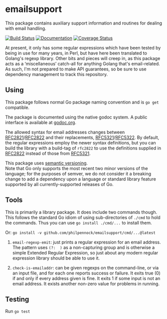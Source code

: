 emailsupport
============

This package contains auxiliary support information and routines for dealing
with email handling.

[![Build Status](https://api.travis-ci.org/philpennock/emailsupport.svg?branch=main)](https://travis-ci.org/philpennock/emailsupport)
[![Documentation](http://godoc.org/github.com/philpennock/emailsupport?status.svg)](http://godoc.org/github.com/philpennock/emailsupport)
[![Coverage Status](https://coveralls.io/repos/philpennock/emailsupport/badge.svg?branch=main)](https://coveralls.io/r/philpennock/emailsupport?branch=main)

At present, it only has some regular expressions which have been tested by
being in use for many years, in Perl, but have here been translated to
Golang's regexp library.  Other bits and pieces will creep in, as this package
acts as a ‘miscellaneous’ catch-all for anything Golang that's email-related.
As such, I'm not prepared to make API guarantees, so be sure to use dependency
management to track this repository.


Using
-----

This package follows normal Go package naming convention and is `go get`
compatible.

The package is documented using the native godoc system.
A public interface is available at
[godoc.org](http://godoc.org/github.com/philpennock/emailsupport).

The allowed syntax for email addresses changes between [RFC2821][]/[RFC2822][]
and their replacements, [RFC5321][]/[RFC5322][].
By default, the regular expressions employ the newer syntax definitions, but
you can build the library with a build-tag of `rfc2822` to use the definitions
supplied in [RFC2822][] instead of those from [RFC5321][].

This package uses [semantic versioning](https://semver.org/).  
Note that Go only supports the most recent two minor versions of the language;
for the purposes of semver, we do not consider it a breaking change to add a
dependency upon a language or standard library feature supported by all
currently-supported releases of Go.


Tools
-----

This is primarily a library package.
It does include two commands though.
This follows the standard Go idiom of using sub-directories of `./cmd` to hold the commands.
Thus you can use `go install ./cmd/...` to install them.

Or: `go install -v github.com/philpennock/emailsupport/cmd/...@latest`

 1. `email-regexp-emit`: just prints a regular expression for an email
    address.  The pattern uses `(?:  )` as a non-capturing group and is
    otherwise a simple Extended Regular Expression, so just about any modern
    regular expression library should be able to use it.

 2. `check-is-emailaddr`: can be given regexps on the command-line, or via an
    input file, and for each one reports success or failure.
    It exits true (0) if and only if every address given is fine.
    It exits 1 if some input is not an email address.
    It exists another non-zero value for problems in running.


Testing
-------

Run `go test`

[build-tag]: http://golang.org/pkg/go/build/#hdr-Build_Constraints
             "Build Constraints"
[RFC2821]: https://www.ietf.org/rfc/rfc2821.txt
           "Simple Mail Transfer Protocol"
[RFC2822]: https://www.ietf.org/rfc/rfc2822.txt
           "Internet Message Format"
[RFC5321]: https://www.ietf.org/rfc/rfc5321.txt
           "Simple Mail Transfer Protocol"
[RFC5322]: https://www.ietf.org/rfc/rfc5322.txt
           "Internet Message Format"
